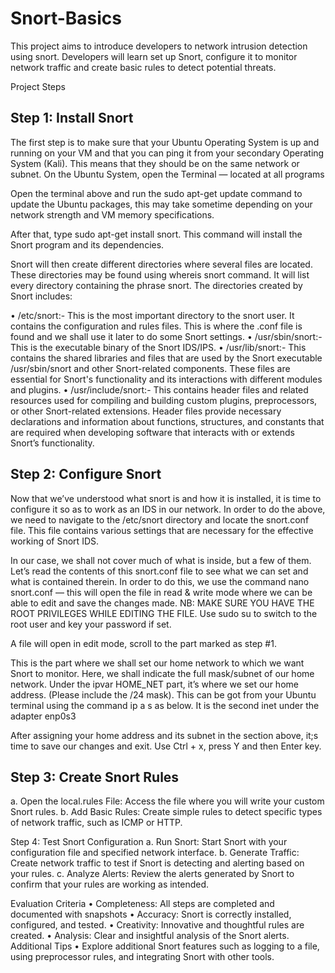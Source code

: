 # Snort-Basics
This project aims to introduce developers to network intrusion detection using snort. Developers will learn set up Snort, configure it to monitor network traffic and create basic rules to detect potential threats.


Project Steps
## Step 1: Install Snort
The first step is to make sure that your Ubuntu Operating System is up and running on your VM and that you can ping it from your secondary Operating System (Kali). This means that they should be on the same network or subnet.
On the Ubuntu System, open the Terminal — located at all programs
 
Open the terminal above and run the sudo apt-get update command to update the Ubuntu packages, this may take sometime depending on your network strength and VM memory specifications.

 
After that, type sudo apt-get install snort. This command will install the Snort program and its dependencies.
 
Snort will then create different directories where several files are located. These directories may be found using whereis snort command. It will list every directory containing the phrase snort. The directories created by Snort includes:
 
•	/etc/snort:- This is the most important directory to the snort user. It contains the configuration and rules files. This is where the .conf file is found and we shall use it later to do some Snort settings.
•	/usr/sbin/snort:- This is the executable binary of the Snort IDS/IPS.
•	/usr/lib/snort:- This contains the shared libraries and files that are used by the Snort executable /usr/sbin/snort and other Snort-related components. These files are essential for Snort's functionality and its interactions with different modules and plugins.
•	/usr/include/snort:- This contains header files and related resources used for compiling and building custom plugins, preprocessors, or other Snort-related extensions. Header files provide necessary declarations and information about functions, structures, and constants that are required when developing software that interacts with or extends Snort’s functionality.

## Step 2: Configure Snort
Now that we’ve understood what snort is and how it is installed, it is time to configure it so as to work as an IDS in our network.
In order to do the above, we need to navigate to the /etc/snort directory and locate the snort.conf file. This file contains various settings that are necessary for the effective working of Snort IDS.
 
In our case, we shall not cover much of what is inside, but a few of them.
Let’s read the contents of this snort.conf file to see what we can set and what is contained therein. In order to do this, we use the command nano snort.conf — this will open the file in read & write mode where we can be able to edit and save the changes made.
NB: MAKE SURE YOU HAVE THE ROOT PRIVILEGES WHILE EDITING THE FILE. Use sudo su to switch to the root user and key your password if set.
 
A file will open in edit mode, scroll to the part marked as step #1.
 
This is the part where we shall set our home network to which we want Snort to monitor. Here, we shall indicate the full mask/subnet of our home network.
Under the ipvar HOME_NET part, it’s where we set our home address. (Please include the /24 mask). This can be got from your Ubuntu terminal using the command ip a s as below. It is the second inet under the adapter enp0s3
 
After assigning your home address and its subnet in the section above, it;s time to save our changes and exit. Use Ctrl + x, press Y and then Enter key.

## Step 3: Create Snort Rules
a.	Open the local.rules File: Access the file where you will write your custom Snort rules.
b.	Add Basic Rules: Create simple rules to detect specific types of network traffic, such as ICMP or HTTP.

Step 4: Test Snort Configuration
a.	Run Snort: Start Snort with your configuration file and specified network interface.
b.	Generate Traffic: Create network traffic to test if Snort is detecting and alerting based on your rules.
c.	Analyze Alerts: Review the alerts generated by Snort to confirm that your rules are working as intended.

Evaluation Criteria
•	Completeness: All steps are completed and documented with snapshots
•	Accuracy: Snort is correctly installed, configured, and tested.
•	Creativity: Innovative and thoughtful rules are created.
•	Analysis: Clear and insightful analysis of the Snort alerts.
Additional Tips
•	Explore additional Snort features such as logging to a file, using preprocessor rules, and integrating Snort with other tools.
